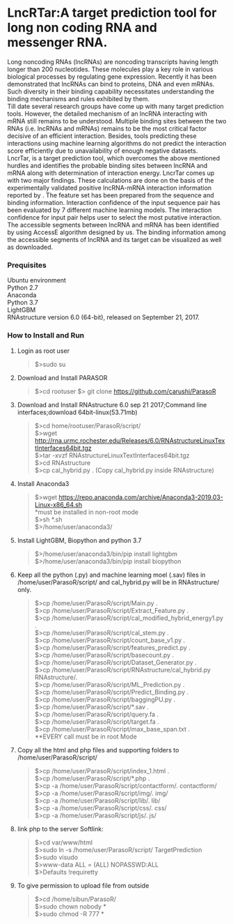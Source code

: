 # LncRTar:A target prediction tool for long non coding RNA and messenger RNA.<br />
Long noncoding RNAs (lncRNAs) are noncoding transcripts having length longer than 200 nucleotides. These molecules play a key role in various biological processes by regulating gene expression. Recently it has been demonstrated that lncRNAs can bind to proteins, DNA and even mRNAs. Such diversity in their binding capability necessitates understanding the binding mechanisms and rules exhibited by them.<br />
Till date several research groups have come up with many target prediction tools. However, the detailed mechanism of an lncRNA interacting with mRNA still remains to be understood. Multiple binding sites between the two RNAs (i.e. lncRNAs and mRNAs) remains to be the most critical factor decisive of an efficient interaction. Besides, tools predicting these interactions using machine learning algorithms do not predict the interaction score efficiently due to unavailability of enough negative datasets.<br />
LncrTar, is a target prediction tool, which overcomes the above mentioned hurdles and identifies the probable binding sites between lncRNA and mRNA along with determination of interaction energy. LncrTar comes up with two major findings. These calculations are done on the basis of the experimentally validated positive lncRNA-mRNA interaction information reported by . The feature set has been prepared from the sequence and binding information. Interaction confidence of the input sequence pair has been evaluated by 7 different machine learning models. The interaction confidence for input pair helps user to select the most putative interaction. The accessible segments between lncRNA and mRNA has been identified by using AccessE algorithm designed by us. The binding information among the accessible segments of lncRNA and its target can be visualized as well as downloaded.
### Prequisites
Ubuntu environment<br />
Python 2.7<br />
Anaconda<br />
Python 3.7<br />
LightGBM <br />
RNAstructure version 6.0 (64-bit), released on September 21, 2017.<br />


### How to Install and Run
1. Login as root user <br />
    >$>sudo su
2. Download and Install PARASOR
    >$>cd rootuser
    >$> git clone https://github.com/carushi/ParasoR <br />
3. Download and Install RNAstructure 6.0 sep 21 2017;Command line interfaces;download 64bit-linux(53.71mb)<br />
    >$>cd home/rootuser/ParasoR/script/<br />
    >$>wget http://rna.urmc.rochester.edu/Releases/6.0/RNAstructureLinuxTextInterfaces64bit.tgz <br />
    >$>tar -xvzf RNAstructureLinuxTextInterfaces64bit.tgz <br />
    >$>cd RNAstructure <br />
    >$>cp cal_hybrid.py . (Copy cal_hybrid.py inside RNAstructure)<br />
4.  Install Anaconda3
    >$>wget https://repo.anaconda.com/archive/Anaconda3-2019.03-Linux-x86_64.sh <br />
    *must be installed in non-root mode<br />
    >$>sh *.sh <br />
    >$>/home/user/anaconda3/ <br />
5.  Install LightGBM, Biopython and python 3.7
    >$>/home/user/anaconda3/bin/pip install lightgbm <br />
    >$>/home/user/anaconda3/bin/pip install biopython <br />
6.  Keep all the python (.py) and machine learning moel (.sav) files in 
    /home/user/ParasoR/script/ and cal_hybrid.py will be in RNAstructure/ only.<br />
    >$>cp /home/user/ParasoR/script/Main.py . <br />
    >$>cp /home/user/ParasoR/script/Extract_Feature.py . <br />
    >$>cp /home/user/ParasoR/script/cal_modified_hybrid_energy1.py . <br />
    >$>cp /home/user/ParasoR/script/cal_stem.py . <br />
    >$>cp /home/user/ParasoR/script/count_base_v1.py .<br />
    >$>cp /home/user/ParasoR/script/features_predict.py . <br />
    >$>cp /home/user/ParasoR/script/basecount.py .<br />
    >$>cp /home/user/ParasoR/script/Dataset_Generator.py .<br />
    >$>cp /home/user/ParasoR/script/RNAstructure/cal_hybrid.py RNAstructure/.<br />
    >$>cp /home/user/ParasoR/script/ML_Prediction.py .<br />
    >$>cp /home/user/ParasoR/script/Predict_Binding.py .<br />
    >$>cp /home/user/ParasoR/script/baggingPU.py .<br />
    >$>cp /home/user/ParasoR/script/*.sav .<br />
    >$>cp /home/user/ParasoR/script/query.fa .<br />
    >$>cp /home/user/ParasoR/script/target.fa .<br />
    >$>cp /home/user/ParasoR/script/max_base_span.txt .<br />
    **EVERY call must be in root Mode
7.  Copy all the html and php files and supporting folders to 
    /home/user/ParasoR/script/<br />
    >$>cp /home/user/ParasoR/script/index_1.html .<br />
    >$>cp /home/user/ParasoR/script/*.php .<br />
    >$>cp -a /home/user/ParasoR/script/contactform/. contactform/<br />
    >$>cp -a /home/user/ParasoR/script/img/. img/<br />
    >$>cp -a /home/user/ParasoR/script/lib/. lib/<br />
    >$>cp -a /home/user/ParasoR/script/css/. css/<br />
    >$>cp -a /home/user/ParasoR/script/js/. js/<br />
8.  link php to the server
    Softlink:
    >$>cd var/www/html<br />
    >$>sudo ln -s /home/user/ParasoR/script/ TargetPrediction<br />
    >$>sudo visudo<br />
    >$>www-data ALL = (ALL) NOPASSWD:ALL<br />
    >$>Defaults  !requiretty
9. To give permission to upload file from outside
    >$>cd /home/sibun/ParasoR/<br />
    >$>sudo chown nobody *<br />
    >$>sudo chmod -R 777 *<br />
    
    

 

